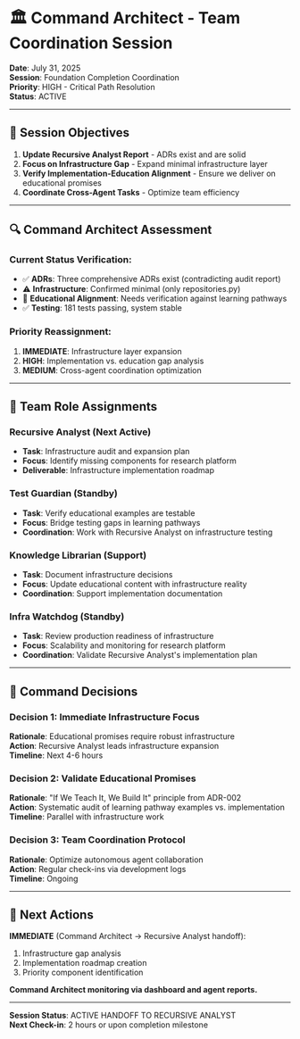 # 🏛️ Command Architect - Team Coordination Session

**Date**: July 31, 2025  
**Session**: Foundation Completion Coordination  
**Priority**: HIGH - Critical Path Resolution  
**Status**: ACTIVE

---

## 🎯 Session Objectives

1. **Update Recursive Analyst Report** - ADRs exist and are solid
2. **Focus on Infrastructure Gap** - Expand minimal infrastructure layer  
3. **Verify Implementation-Education Alignment** - Ensure we deliver on educational promises
4. **Coordinate Cross-Agent Tasks** - Optimize team efficiency

---

## 🔍 Command Architect Assessment

### Current Status Verification:
- ✅ **ADRs**: Three comprehensive ADRs exist (contradicting audit report)
- ⚠️ **Infrastructure**: Confirmed minimal (only repositories.py)
- 🔄 **Educational Alignment**: Needs verification against learning pathways
- ✅ **Testing**: 181 tests passing, system stable

### Priority Reassignment:
1. **IMMEDIATE**: Infrastructure layer expansion
2. **HIGH**: Implementation vs. education gap analysis  
3. **MEDIUM**: Cross-agent coordination optimization

---

## 👥 Team Role Assignments

### **Recursive Analyst** (Next Active)
- **Task**: Infrastructure audit and expansion plan
- **Focus**: Identify missing components for research platform
- **Deliverable**: Infrastructure implementation roadmap

### **Test Guardian** (Standby)
- **Task**: Verify educational examples are testable
- **Focus**: Bridge testing gaps in learning pathways
- **Coordination**: Work with Recursive Analyst on infrastructure testing

### **Knowledge Librarian** (Support)
- **Task**: Document infrastructure decisions
- **Focus**: Update educational content with infrastructure reality
- **Coordination**: Support implementation documentation

### **Infra Watchdog** (Standby) 
- **Task**: Review production readiness of infrastructure
- **Focus**: Scalability and monitoring for research platform
- **Coordination**: Validate Recursive Analyst's implementation plan

---

## 📝 Command Decisions

### Decision 1: Immediate Infrastructure Focus
**Rationale**: Educational promises require robust infrastructure  
**Action**: Recursive Analyst leads infrastructure expansion  
**Timeline**: Next 4-6 hours

### Decision 2: Validate Educational Promises
**Rationale**: "If We Teach It, We Build It" principle from ADR-002  
**Action**: Systematic audit of learning pathway examples vs. implementation  
**Timeline**: Parallel with infrastructure work

### Decision 3: Team Coordination Protocol
**Rationale**: Optimize autonomous agent collaboration  
**Action**: Regular check-ins via development logs  
**Timeline**: Ongoing

---

## 🎯 Next Actions

**IMMEDIATE** (Command Architect → Recursive Analyst handoff):
1. Infrastructure gap analysis
2. Implementation roadmap creation
3. Priority component identification

**Command Architect monitoring via dashboard and agent reports.**

---

**Session Status**: ACTIVE HANDOFF TO RECURSIVE ANALYST  
**Next Check-in**: 2 hours or upon completion milestone

